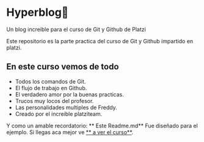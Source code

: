 # Hyperblog💚
Un blog increible para el curso de Git y Github de Platzi

Este repositorio es la parte practica del curso de Git y Github impartido en platzi.

## En este curso vemos de todo
* Todos los comandos de Git.
* El flujo de trabajo en Github.
* El verdadero amor por la buenas practicas.
* Trucos muy locos del profesor.
* Las personalidades multiples de Freddy.
* Creado por el increible platziteam.

Y como un amable recordatorio: ** Este Readme.md** Fue diseñado para el ejemplo. Si llegas aca mejor ve [** a ver el curso**](https://platzi.com/cursos/git-github/ "a ver el curso").
